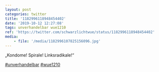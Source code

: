 ```yaml
---
layout: post
categories: twitter
title: '1182996118948454402'
date: '2019-10-12 12:27:08'
tags: unverhandelbar wue1210
ref: 'https://twitter.com/schwarzlichtwue/status/1182996118948454402'
media:
    - file: '/media/1182996107825156096.jpg'
---
```

„Kondome! Spirale! Linksradikale!“

[#unverhandelbar](/t/unverhandelbar) [#wue1210](/t/wue1210)  